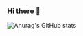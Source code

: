 ### Hi there 👋
![Anurag's GitHub stats](https://github-readme-stats.vercel.app/api?username=nijnuyhj&show_icons=true&theme=radical)

<!--
**nijnuyhj/nijnuyhj** is a ✨ _special_ ✨ repository because its `README.md` (this file) appears on your GitHub profile.

Here are some ideas to get you started:

- 🔭 I’m currently working on ...
- 🌱 I’m currently learning ...
- 👯 I’m looking to collaborate on ...
- 🤔 I’m looking for help with ...
- 💬 Ask me about ...
- 📫 How to reach me: ...
- 😄 Pronouns: ...
- ⚡ Fun fact: ...
-->
